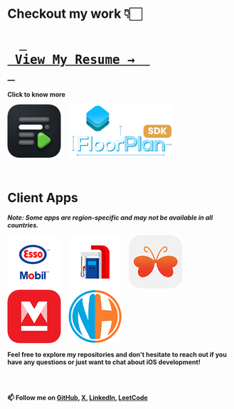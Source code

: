 # Checkout my work 👇🏻 &nbsp;&nbsp;&nbsp;&nbsp;&nbsp;&nbsp;&nbsp;&nbsp;&nbsp;&nbsp;&nbsp;&nbsp;&nbsp;&nbsp;&nbsp;&nbsp;&nbsp;&nbsp;&nbsp;&nbsp;&nbsp;&nbsp;&nbsp;&nbsp;&nbsp;&nbsp;&nbsp;&nbsp;&nbsp;&nbsp;&nbsp;&nbsp;&nbsp;&nbsp;&nbsp;&nbsp;&nbsp;&nbsp;&nbsp;&nbsp;&nbsp;&nbsp;&nbsp;&nbsp;&nbsp;&nbsp;&nbsp;&nbsp;&nbsp;&nbsp;&nbsp;&nbsp;&nbsp;&nbsp;&nbsp;&nbsp;&nbsp;&nbsp;&nbsp;&nbsp;&nbsp;&nbsp;&nbsp;&nbsp;&nbsp;&nbsp;&nbsp;&nbsp;&nbsp;&nbsp;&nbsp;&nbsp;&nbsp;&nbsp;&nbsp;&nbsp;&nbsp;&nbsp;&nbsp; [<kbd> <br> <b> View My Resume → <b> <br> </kbd>][Resume]
Click to know more
<!---
[![AppStore](https://is1-ssl.mzstatic.com/image/thumb/Purple211/v4/51/18/85/51188522-99b5-54f9-0eb6-bcde5c5fbec4/AppIcon-0-0-1x_U007epad-0-0-85-220.jpeg/120x120bb.jpg 'Cue Teleprompter')](https://apple.co/4dzOx4k)
-->
[![AppStore](/Assets/120x/cue-teleprompter120x.png 'Cue Teleprompter')](https://apple.co/4dzOx4k) &nbsp;&nbsp;&nbsp; [![GitHub](/Assets/120x/floorplan-ios-sdk120x.png 'Floor Plan')](https://apple.co/4dzOx4k)

<br>


# Client Apps
*Note: Some apps are region-specific and may not be available in all countries.*

[![AppStore](/Assets/120x/esso-and-mobil-app120x.png 'Esso Mobil')](https://apple.co/3wsWHKX) &nbsp;&nbsp;&nbsp; [![AppStore](/Assets/120x/exxon-mobil-rewards120x.png 'Exxon Mobil')](https://apple.co/4dx1s72) &nbsp;&nbsp;&nbsp; [![AppStore](/Assets/120x/m4marry-matrimony-app120x.png 'M4Marry')](https://apple.co/4bazGM6) &nbsp;&nbsp;&nbsp; [![AppStore](/Assets/120x/manorama-online-news-videos120x.png 'Manorama Online')](https://apple.co/3wzXZUs) &nbsp;&nbsp;&nbsp; [![AppStore](/Assets/120x/nixithub120x.png 'NixitHub')](https://apple.co/4acNyUK)

Feel free to explore my repositories and don't hesitate to reach out if you have any questions or just want to chat about iOS development!

<!---
- [Esso Mobil]
- [Exxon Mobil]
- [M4Marry]
- [Manorama Online]
- [NixitHub]

-->
<br>



<br>

📫 Follow me on [GitHub], [X], [LinkedIn], [LeetCode]

[Bibin Tom Joseph]: <https://github.com/bibintomj>
[@bibintomj]: <https://github.com/bibintomj>
[GitHub]: <https://github.com/bibintomj>
[Twitter]: <https://twitter.com/bibintomj>
[X]: <https://x.com/bibintomj>
[LinkedIn]: <https://www.linkedin.com/in/bibintomj>
[LeetCode]: <https://leetcode.com/bibintomj>
[Cue]: <https://apps.apple.com/ca/app/cue-teleprompter/id6477744231>
[Esso Mobil]: <https://apps.apple.com/ca/app/esso-and-mobil-app/id1047892801>
[Exxon Mobil]: <https://apps.apple.com/us/app/exxon-mobil-rewards/id668175318>
[M4Marry]: <https://apps.apple.com/ca/app/m4marry-matrimony-app/id742022662>
[Manorama Online]: <https://apps.apple.com/ca/app/manorama-online-news-videos/id547933268>
[NixitHub]: <https://apps.apple.com/ca/app/nixithub/id1452493563>
[Resume]: <Bibin.iOS.Dev.Resume.pdf>

